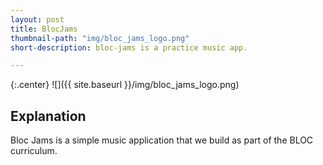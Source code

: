 ```yaml
---
layout: post
title: BlocJams
thumbnail-path: "img/bloc_jams_logo.png"
short-description: bloc-jams is a practice music app.

---
```


{:.center}
![]({{ site.baseurl }}/img/bloc_jams_logo.png)

## Explanation

Bloc Jams is a simple music application that we build as part of the BLOC curriculum.